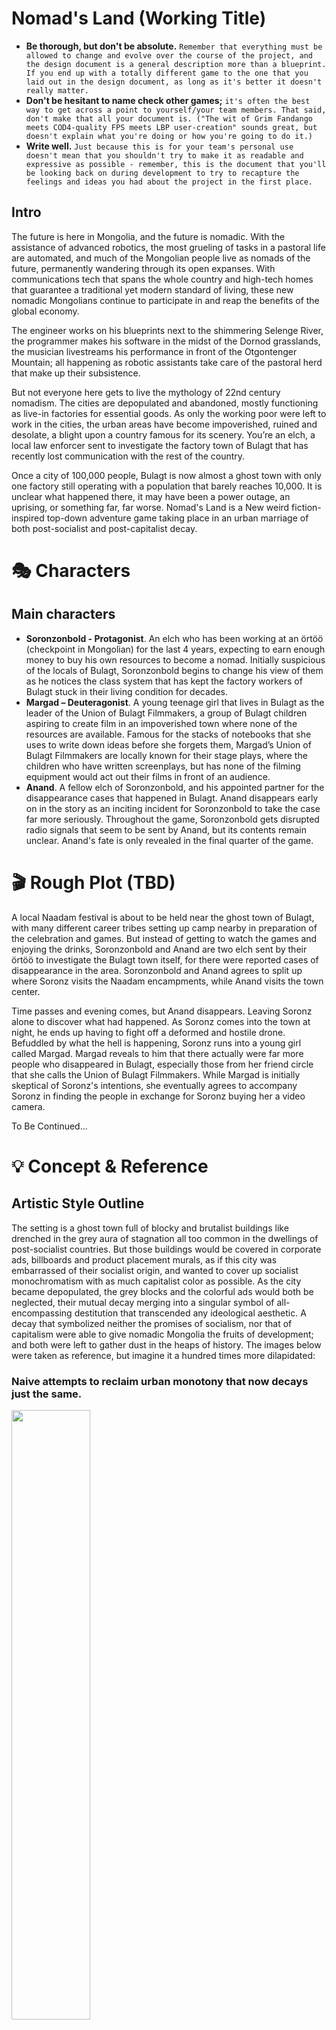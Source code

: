 # Nomad's Land (Working Title)

* **Be thorough, but don't be absolute.** ```Remember that everything must be allowed to change and evolve over the course of the project, and the design document is a general description more than a blueprint. If you end up with a totally different game to the one that you laid out in the design document, as long as it's better it doesn't really matter. ```
* **Don't be hesitant to name check other games;** ```it's often the best way to get across a point to yourself/your team members. That said, don't make that all your document is. ("The wit of Grim Fandango meets COD4-quality FPS meets LBP user-creation" sounds great, but doesn't explain what you're doing or how you're going to do it.)```
* **Write well.** ```Just because this is for your team's personal use doesn't mean that you shouldn't try to make it as readable and expressive as possible - remember, this is the document that you'll be looking back on during development to try to recapture the feelings and ideas you had about the project in the first place. ```


## Intro
The future is here in Mongolia, and the future is nomadic. With the assistance of advanced robotics, the most grueling of tasks in a pastoral life are automated, and much of the Mongolian people live as nomads of the future, permanently wandering through its open expanses. With communications tech that spans the whole country and high-tech homes that guarantee a traditional yet modern standard of living, these new nomadic Mongolians continue to participate in and reap the benefits of the global economy.

The engineer works on his blueprints next to the shimmering Selenge River, the programmer makes his software in the midst of the Dornod grasslands, the musician livestreams his performance in front of the Otgontenger Mountain; all happening as robotic assistants take care of the pastoral herd that make up their subsistence.

But not everyone here gets to live the mythology of 22nd century nomadism. The cities are depopulated and abandoned, mostly functioning as live-in factories for essential goods. As only the working poor were left to work in the cities, the urban areas have become impoverished, ruined and desolate, a blight upon a country famous for its scenery. You’re an elch, a local law enforcer sent to investigate the factory town of Bulagt that has recently lost communication with the rest of the country.

Once a city of 100,000 people, Bulagt is now almost a ghost town with only one factory still operating with a population that barely reaches 10,000. It is unclear what happened there, it may have been a power outage, an uprising, or something far, far worse. Nomad's Land is a New weird fiction-inspired top-down adventure game taking place in an urban marriage of both post-socialist and post-capitalist decay.

# :performing_arts: Characters 
## Main characters
* **Soronzonbold - Protagonist**. An elch who has been working at an örtöö (checkpoint in Mongolian) for the last 4 years, expecting to earn enough money to buy his own resources to become a nomad. Initially suspicious of the locals of Bulagt, Soronzonbold begins to change his view of them as he notices the class system that has kept the factory workers of Bulagt stuck in their living condition for decades.
* **Margad – Deuteragonist**. A young teenage girl that lives in Bulagt as the leader of the Union of Bulagt Filmmakers, a group of Bulagt children aspiring to create film in an impoverished town where none of the resources are available. Famous for the stacks of notebooks that she uses to write down ideas before she forgets them, Margad’s Union of Bulagt Filmmakers are locally known for their stage plays, where the children who have written screenplays, but has none of the filming equipment would act out their films in front of an audience.
* **Anand**. A fellow elch of Soronzonbold, and his appointed partner for the disappearance cases that happened in Bulagt. Anand disappears early on in the story as an inciting incident for Soronzonbold to take the case far more seriously. Throughout the game, Soronzonbold gets disrupted radio signals that seem to be sent by Anand, but its contents remain unclear. Anand's fate is only revealed in the final quarter of the game.

# :clapper: Rough Plot (TBD)
A local Naadam festival is about to be held near the ghost town of Bulagt, with many different career tribes setting up camp nearby in preparation of the celebration and games. But instead of getting to watch the games and enjoying the drinks, Soronzonbold and Anand are two elch sent by their örtöö to investigate the Bulagt town itself, for there were reported cases of disappearance in the area. Soronzonbold and Anand agrees to split up where Soronz visits the Naadam encampments, while Anand visits the town center.

Time passes and evening comes, but Anand disappears. Leaving Soronz alone to discover what had happened. As Soronz comes into the town at night, he ends up having to fight off a deformed and hostile drone. Befuddled by what the hell is happening, Soronz runs into a young girl called Margad. Margad reveals to him that there actually were far more people who disappeared in Bulagt, especially those from her friend circle that she calls the Union of Bulagt Filmmakers. While Margad is initially skeptical of Soronz's intentions, she eventually agrees to accompany Soronz in finding the people in exchange for Soronz buying her a video camera.

To Be Continued...

# :bulb: Concept & Reference 
## Artistic Style Outline
The setting is a ghost town full of blocky and brutalist buildings like drenched in the grey aura of stagnation all too common in the dwellings of post-socialist countries. But those buildings would be covered in corporate ads, billboards and product placement murals, as if this city was embarrassed of their socialist origin, and wanted to cover up socialist monochromatism with as much capitalist color as possible. As the city became depopulated, the grey blocks and the colorful ads would both be neglected, their mutual decay merging into a singular symbol of all-encompassing destitution that transcended any ideological aesthetic. A decay that symbolized neither the promises of socialism, nor that of capitalism were able to give nomadic Mongolia the fruits of development; and both were left to gather dust in the heaps of history. The images below were taken as reference, but imagine it a hundred times more dilapidated:

### Naive attempts to reclaim urban monotony that now decays just the same.
<img src="images/reclaimingbrutalism.jpg" width="50%">

### Ads and billboards covering socialist-era buildings like a half-done paintjob over an old car.
<img src="images/image2.png" width="50%">

### Modern apartments whose constructions were abandoned halfway, like tall islands in a sea of unfinished walkways and dirty grass.
<img src="images/apartmentislands.jpg" width="50%">

### The poor who have only the highrise left for accomodation, improvises in face of infrastructural deficiency.
<img src="images/nofucksleft.jpg" width="50%">

### Advertisement of parades, events and celebrations long ago. Decades passed since they happened, but no one bothers to replace them.
<img src="images/image7.png" width="50%">

### Looming brutalist structures, infected in its peripheries by the decor of small businesses. Now both lingers as the part of the same rot.
<img src="images/corporateinfection.jpg" width="50%">


## Ideas

### Mail Tower
Mail towers are arguably one of the few actually modern buildings that can be found within Mongolia’s factory towns. A town could be in complete ruins where most of its inhabitants live in destitution, but the town’s Mail Tower will always be well-kept and in good condition. The goods and products of the factory town are stored in the Mail Towers, where delivery drones across the country arrive to pick them up and deliver them onto nomadic citizens that ordered them online. As the most fundamental vein of Mongolia’s non-nomadic economy, the Mail Towers are highly protected by the government. Especially due to an infamous incident where extremist terrorists once used a Mail Tower to distribute goods rigged with bombs.

<img src="images/image8.png">

### Örtöö
Small relay stations spread around the country and operated by government workers, the örtöö serves as a base of law enforcement, government contact center and a Wi-Fi provider for the people of the steppes. Most örtöös exist 40-80 kms apart from each other, and are usually operated by 4-8 people, known as elch. Our main character Soronzonbold is one of the aforementioned elch, and as he investigates the desolate city of Bulagt, his fellow elch will provide him with information and assistance from their örtöö home base.

<img src="images/image6.png" width="70%">

### Dankhar
The most fundamental piece of technology that allowed the people of Mongolia to pursue a nomadic life in the 22nd century, dankhars (combination of dankh and bankhar) are a variety of robots meant to fulfill purposes such as herding cattle, protecting them from carnivorous wildlife, detecting appropriate pastures to prevent overgrazing, and meat preparation/butchery. With the struggles of pastoral life made easier through the Dankhars, most nomads get to pursue their own careers and hobbies the same way they could back in the urban cities. The last remaining factory in Bulagt is in fact, a dankhar factory. By nature of being the most strategically important of Mongolian industries, the cases of disappearance around the Bulagt dankhar factory is the primary reason why Soronzonbold is sent to investigate the town.

<img src="images/image1.png" width="60%">

### Death Worms
Death worms are massive robotic worms that lurk in the deep underground of the Mongolian steppes. These worms were originally created for the purpose of discovering and digging out untapped and hidden natural resources such as oil and iron for national use. The death worms travelling underground causes small earthquakes to any ground that stands above it. While the people demanded the government to discontinue the use of death worms due to their negative effects on the local ecology, certain worms had gone rogue and went on to independently live across the endless steppes. Eternally looking for more oil, more iron and more copper. But with no one left to reap the benefits of their discoveries. While it is mostly assumed that these worms have died out, certain urban legends and sightings seem to allude that these marvelous giants still do exist.

<img src="images/deathworm.png" width="60%">

### Career Tribes
Despite the extremely spread-out nature of nomadic Mongolians, most of them are loosely organized into tribes based on their profession (Engineering tribe, craftsmen tribe, programming tribe, etc.). A free association of those united in their career prospects, tribe members usually travel together while still living in significant distances from each other. Meeting up every few months to democratically reach decision-making in issues such as relocation, tribe budget spending, or the admittance and professional tutelage of new members.

<img src="images/image4.png" width="70%">

### Expat Nomads
Expat Nomads are members of the tribe that work online in companies or organizations across the world, and thus have to coordinate their sleep cycle to the timezone of their employer organization. Famously includes those employed by companies from the U.S. East Coast, which has a precisely 12-hour timezone gap with Mongolia, effectively making these nomads nocturnal. By nature of working in international enterprises, the expat nomads earn far more money compared to their fellow tribesmen and are able to budgetarily contribute to the tribe far greater, and thus are usually accompanied by assistant roommates that can take care of the actual day-to-day businesses while the expat nomads get some rest.

<img src="images/image5.png" width="60%">

### Union of Bulagt Filmmakers
A group of Bulagt teenagers aspiring to become filmmakers despite having pretty much no access to any filmmaking resources. Often writing down ideas on any notebook or paper they can salvage from the town, the kids come together to act out each other’s screenplays in forms of impromptu plays. The films they imagine in their head will only get to exist at that very moment. The living conditions of the town have pretty much guaranteed that these kids have no real way out of their destitution into becoming actual filmmakers. And the town’s adults don’t see much value in their plays, preferring to have the kids continue to work in factories instead.

<img src="images/image3.png" width="60%">

### Naadam Festival
The traditional festival of Naadam celebrated by Mongolia featured three prominent sports: wrestling, archery and horse racing. Historically, these three sports were the fundamental roots of skills required for the Mongolian military. And as such, the Naadam festival was essentially an indirect form of military training incentivization for the nomadic people. But as the 22nd century arrived, and the pastoral lifestyle became more and more popular, the Naadam festival soon became popular again, with a twist. As a confederation of syndicalist tribes, the upkeep of a centralized military for self-defense became harder and harder to manage. Once the outdated central army was phased out of society, the right to keep and bear arms was granted to Mongolia's nomadic citizens (the urban populace were not granted the same privilege) for the sake of ensuring the nomads' security without the need of a centralized force.

Nomads prefer not to keep personal guns, instead preferring to outfit their yurts and dankhars with rifles and turrets. With the advent of this system of personal protection, the Naadam festival began to shift away from its traditional games that represented outdated military skills, onto the new sports that represented the new ways the nomads enforced their security. New sports such as dankhar battles, human vs. robot fights, competitive hacking and motor races soon became the new games of the Naadam festival.

<img src="images/manvsbot.jpg" width="60%">

### The Factory Class
As the Industrial Revolution began taking hold, factories became symbols of a new way of life, the next stage of human development. For it was the factories that cemented the superiority of urban living compared to the rural one; for they represented good paying jobs, social mobility, and a symbol of pride for a nation aspiring to call itself 'developed'. In 22nd century Mongolia however, factories no longer hold the same cultural significance it once did. It is seen as a necessary evil, ancient facilities made to produce goods and materials that nomad tribes cannot. It is seen as a lower class symbol, for the overwhelming amount of its workers are those too poor to become nomads. Factory workers are seen the same way that the 21st century urban population saw its rural counterpart: people too backward to integrate into modern society, but also working all the destitute but essential jobs that the middle-to-upper class people would never take.

<img src="images/factoryclass.jpg" width="60%">

### The Great Switch
The Great Switch is a controversial phenomenon that happened throughout the 22nd century in Mongolia where the country's well-off urban population began to leave cities in favor of the mythologized lifestyle of futuristic pastoralism. With their technological advantage, the new nomads with their greater financial and robotic resources began to suffocate the livelihood of traditional nomadic Mongolians, who were driven to live in the decaying cities for their traditional lifestyle was outcompeted and taken over by pastoral gentrification. The factory class of Mongolia is almost entirely formed out of the descendants of these old nomads that had to come to the cities to survive, an incredible irony in the face of a society that took pride in reviving their old culture.

<img src="images/oldnomads.jpg" width="60%">

### Lovecraftian Factories
Factories, along with mail towers, are the dominant species in cities, they are given the greatest accomodation and consideration. And as such, factories exist as enormously large complexes in comparison to any other building, like Lovecraftian eldritch giants that loom over its decaying dominion. These factories are mysterious places, for there does not seem to be managers or supervisors, only workers obediently doing their tasks. While the state continues to claim that these factories are under government control and refuses to elaborate further, nothing on the ground seems to indicate so. Government officials do not visit to inspect factories, there never seems to be any person managing it, the only things that enter and exit them are its workers and drones used for supply transportation. There can sometimes be strange occurrences of nature that occur near these facilities, such as rivers running backwards, or plants unfamiliar to native flora growing nearby.

In essence, these factories are alive. It's unclear exactly why they are so and their intentions remain unclear. But the nomadic people of Mongolia have grown to see these factories not unlike the old spirits of the mountains and the rivers. The factories seem to each have personalities, moods and things that please them the most; discovering and interpreting such has led to a revived culture of shamanism and ceremonialism among the people.

<img src="images/factorysupremacy.jpg" width="50%">

### Final Notes on Ideas
The design philosophy for the ideas present in the game come from three different inspirations, and all new ideas should ideally account for these three perspectives.

1. ### Modernized Traditionalism
While the society presented in the game shows a revival of a traditional nomadic lifestyle, it does not necessarily mean that traditional norms and art made a comeback. Old traditional concepts that served a deeper sociopolitical purpose such as Naadam or örtöö are either repurposed to fit the needs of futuristic nomadism, or subverted entirely with its name being the only thing left that connects it to a previous concept. Traditions that are deemed unfit or counterintuitive (social conservatism, for example) are abandoned entirely.

Just because the majority of people are nomadic does not mean bows and arrows became the national weapon of choice again. With that in mind, it is important to finally remember that the vision of this game is still meant to be something that could have only been imagined by those who lived in Mongolia. But the inspirations from Mongolian culture shouldn't be copy-and-paste jobs from old legends or Mongoliin Nuuts Tovchoo, but a reinterpretation made in the context of a society that chose to let it exist.

2. ### Imagining Postcapitalism
"It is easier to imagine an end to the world than an end to capitalism." is a famous quote by Slavoj Žižek that explains not only the conditions of capitalist realism, but also the trappings of other speculative science-fiction media that traps itself in either a world of accelerated capitalism (cyberpunk), accelerated statism (brutalism), a redeemed version of either (solarpunk), or simply that of post-apocalypse. One of our goals must be to articulate a sci-fi aesthetic as an alternative to the aforementioned genres without reaching into overt utopianism.

Of course, while there are vestiges of capitalism still present, neoliberalism for the most part has been phased out. The most prominent ideas such as the career tribes and the mostly-anarchist society are mostly inspired by the writings of Daniel De Leon and Pierre-Joseph Proudhon. The world here does not necessarily have to be perfect, but simply as workable as capitalism, if a bit better. Please remember that nomadism in the 22nd century is not necessarily a retreat in living standards, it is in fact an indirect form of subsistence post-scarcity.

3. ### Subject to Subversion
Never forget that despite the nomadic and postcapitalist setting of this game, the primary subject of exploration for the main story is inspired by Lovecraftian stories of entities and deities whose existence and goals were too incomprehensible for the human mind to fully understand. The combination of these deities with the sci-fi setting is what makes this idea something that takes place in the New weird genre. Implementations of such elements can be seen in other games such as Control made by Remedy Entertainment, or the avant-garde horror projects of Kitty Horrorshow.

The New weird elements would come more and more into the forefront as Soronzonbold starts actually exploring inside the Bulagt Dankhar Factory. Design elements and worldbuilding ideas are accounted in their subvertability, how can things like dankhars or mail towers be converted into horror? How can the initially wondrous sci-fi elements of this world be transformed into sources of fear and paranoia down the line?

# :electric_plug: Gameplay 
## Camera & Mechanics
An orthographic 2D top-down camera. 

<img src="images/top-down.png">

### Input mechanics
* W,A,S,D or arrow keys for movement.
* Mice cursor to aim
* Number keys and additional Q,E,R,T,Space keys for action
* Esc key for menu and pause

### Gameplay features
* Item loop & inventory system
* Level progression
* No recharging healthbar
* No minimap
* No autosave

### Storry telling
* NPC dialogue
* Item description
* Cutscene

## User Interface
### In Game Interface
Main gameplay interface

<img src="images/gui.png">

# :notes: Audio & Music 
## Soundtrack
Dark and slow themed children's song cover
* Example: [Dezzaired - London Bridge](https://youtu.be/qFPHtXvHRSE)
* Game selected song: [Зургийн хичээл](https://youtu.be/HAsMMncgQV8)

## Background music (TBD)
In game loopable musics

## Sound (TBD)

## Voice Acting (TBD)

# :triangular_ruler: Game Flow Diagram
The intent of this section is to lay out, step by step, what the player experiences from as soon as they turn on the game until the end. While this can be generic and use a lot of loops (ie. Start Game -> Cutscene -> Tutorial -> loop(Cutscene -> Level -> Results Screen) -> End), it's probably a good idea to attempt to envisage how your game might be able to break up the monotony that is evident in that design.
The great thing about this section is it gets you really thinking about what your game is and how it is presented, as opposed to the amalgam of disjointed ideas in your head. The deeper you get into this Game Flow Diagram, the more confident you will be about what your game is precisely made up of, and what the experience of playing it will be.

### Progression diagram

<img src="images/diagram-1.png">

# :clipboard: Additional Ideas and Possibilities 
This final section is a bit of an amalgam of everything that didn't fit in the sections before hand. It's an appendix of all of the things that you didn't think were necessarily core to the game, but you'd like to consider along the way. It's also for alternate possibilities - for instance, if you had two main characters in mind, put the better one in the main document, and then the alternate here. Finally, if you have any ideas that you're not sure about, but would like to prototype, then this is the place for that stuff as well.
